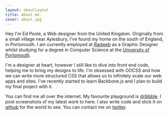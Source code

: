 ```yaml
---
layout: aboutlayout
title: About me.
cover: about.jpg
---
```



Hey I'm Ed Poole, a Web designer from the United Kingdom. Originally from a small village near Aylesbury, I've found my home on the south of England, in Portsmouth. I am currently employed at [Radweb](http://radweb.co.uk) as a Graphic Designer whilst studying for a degree in Computer Science at the [University of Portsmouth](http://port.ac.uk).

I'm a designer at heart, however I still like to dive into front end code, helping me to bring my designs to life. I'm obsessed with OOCSS and how we can write more structured CSS that allows us to infinitely scale our web apps and sites. I've recently started to learn Backbone.js and I plan to build my final project with it.

You can find me all over the internet. My favourite playground is [dribbble](http://dribbble.com/edpoole). I post screenshots of my latest work to here. I also write code and stick it on [github](http://github.com/EdPoole) for the world to see. You can contact me on [twitter](http://twitter.com/_ewp).